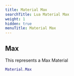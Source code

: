 ```yaml
---
title: Material Max
searchTitle: Lua Material Max
weight: 1
hidden: true
menuTitle: Material Max
---
```

## Max

This represents a Max Material
```lua
Material.Max
```